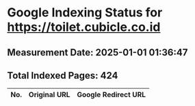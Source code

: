 # Google Indexing Status for https://toilet.cubicle.co.id

## Measurement Date: 2025-01-01 01:36:47

## Total Indexed Pages: 424

| No. | Original URL | Google Redirect URL |
|-----|--------------|---------------------|
